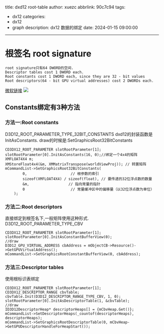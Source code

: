 title: dxd12 root-table
author: xuezc
abbrlink: 90c7c94
tags:
  - dx12
categories:
  - dx12
  - graph
description: dx12 数据的绑定
date: 2024-01-15 09:00:00
---
# 根签名 root signature
```
root signature只有64 DWORD的空间.
Descriptor tables cost 1 DWORD each.		
Root constants cost 1 DWORD each, since they are 32 - bit values
Root descriptors(64 - bit GPU virtual addresses) cost 2 DWORDs each.
```
[微软链接](https://learn.microsoft.com/en-us/windows/win32/direct3d12/example-root-signatures "查看root-table")
<img src="/images/root-tables-1.png">

## Constants绑定有3种方法
### 方法一:Root constants
D3D12_ROOT_PARAMETER_TYPE_32BIT_CONSTANTS
dxd12的封装函数是InitAsConstants.
draw的时候是:SetGraphicsRoot32BitConstants
```
CD3DX12_ROOT_PARAMETER slotRootParameter[1];
slotRootParameter[0].InitAsConstants(16, 0);//绑定一个4x4的矩阵
XMFLOAT4X4 m;
XMStoreFloat4x4(&m, XMMatrixTranspose(worldViewProj)); // 转置矩阵
mCommandList->SetGraphicsRoot32BitConstants(
		0,                    // 根参数的索引
		sizeof(XMFLOAT4X4) / sizeof(float), // 要传递的32位浮点数的数量
		&m,                  // 指向常量的指针
		0                     // 常量缓冲区中的偏移量（以32位浮点数为单位）
	);
```
### 方法二:Root descriptors
直接绑定到根签名下,一般矩阵使用这种形式.
D3D12_ROOT_PARAMETER_TYPE_CBV
```
CD3DX12_ROOT_PARAMETER slotRootParameter[1];
slotRootParameter[0].InitAsConstantBufferView(0);
//draw
D3D12_GPU_VIRTUAL_ADDRESS cbAddress = mObjectCB->Resource()->GetGPUVirtualAddress();
mCommandList->SetGraphicsRootConstantBufferView(0, cbAddress);
```
### 方法三:Descriptor tables
使用根标识表绑定
```
CD3DX12_ROOT_PARAMETER slotRootParameter[1];
CD3DX12_DESCRIPTOR_RANGE cbvTable;
cbvTable.Init(D3D12_DESCRIPTOR_RANGE_TYPE_CBV, 1, 0);
slotRootParameter[0].InitAsDescriptorTable(1, &cbvTable);
//draw
ID3D12DescriptorHeap* descriptorHeaps[] = {mCbvHeap.Get()};
mCommandList->SetDescriptorHeaps(_countof(descriptorHeaps), descriptorHeaps);
mCommandList->SetGraphicsRootDescriptorTable(0, mCbvHeap->GetGPUDescriptorHandleForHeapStart());
```